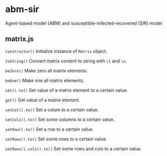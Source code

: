 # abm-sir
Agent-based model (ABM) and susceptible-infected-recovered (SIR) model

## matrix.js
`constructor()` Initialize instance of `Matrix` object.

`toString()` Convert matrix content to string with `\t` and `\n`.

`beZero()` Make zero all matrix elements.

`beOne()` Make one all matrix elements.

`set().to()` Set value of a matrix element to a certain value.

`get()` Get value of a matrix element.

`setCol().to()` Set a colum to a certain value.

`setCols().to()` Set some columns to a certain value.

`setRow().to()` Set a row to a certain value.

`setRows().to()` Set some rows to a certain value.

`setRows().cols().to()` Set some rows and cols to a certain value.
